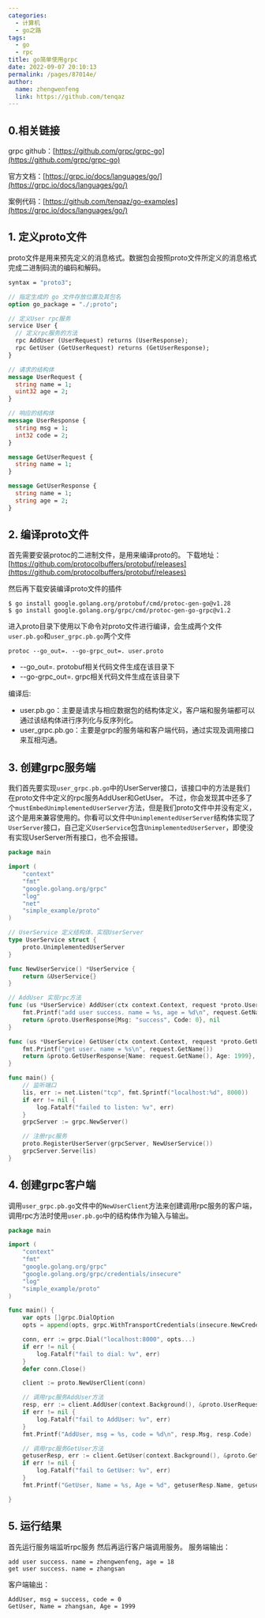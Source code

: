 ```yaml
---
categories: 
  - 计算机
  - go之路
tags: 
  - go
  - rpc
title: go简单使用grpc
date: 2022-09-07 20:10:13
permalink: /pages/87014e/
author: 
  name: zhengwenfeng
  link: https://github.com/tenqaz
---
```

## 0.相关链接
grpc github：[https://github.com/grpc/grpc-go](https://github.com/grpc/grpc-go)

官方文档：[https://grpc.io/docs/languages/go/](https://grpc.io/docs/languages/go/)

案例代码：[https://github.com/tenqaz/go-examples](https://grpc.io/docs/languages/go/)

## 1. 定义proto文件
proto文件是用来预先定义的消息格式。数据包会按照proto文件所定义的消息格式完成二进制码流的编码和解码。
```protobuf
syntax = "proto3";

// 指定生成的 go 文件存放位置及其包名
option go_package = "./;proto";

// 定义User rpc服务
service User {
  // 定义rpc服务的方法
  rpc AddUser (UserRequest) returns (UserResponse);
  rpc GetUser (GetUserRequest) returns (GetUserResponse);
}

// 请求的结构体
message UserRequest {
  string name = 1;
  uint32 age = 2;
}

// 响应的结构体
message UserResponse {
  string msg = 1;
  int32 code = 2;
}

message GetUserRequest {
  string name = 1;
}

message GetUserResponse {
  string name = 1;
  string age = 2;
}
```

## 2. 编译proto文件
首先需要安装protoc的二进制文件，是用来编译proto的。
下载地址：[https://github.com/protocolbuffers/protobuf/releases](https://github.com/protocolbuffers/protobuf/releases)

然后再下载安装编译proto文件的插件
```shell
$ go install google.golang.org/protobuf/cmd/protoc-gen-go@v1.28
$ go install google.golang.org/grpc/cmd/protoc-gen-go-grpc@v1.2
```

进入proto目录下使用以下命令对proto文件进行编译，会生成两个文件`user.pb.go`和`user_grpc.pb.go`两个文件
```shell
protoc --go_out=. --go-grpc_out=. user.proto
```

- --go_out=. protobuf相关代码文件生成在该目录下
- --go-grpc_out=. grpc相关代码文件生成在该目录下

编译后:

- user.pb.go：主要是请求与相应数据包的结构体定义，客户端和服务端都可以通过该结构体进行序列化与反序列化。
- user_grpc.pb.go：主要是grpc的服务端和客户端代码，通过实现及调用接口来互相沟通。

## 3. 创建grpc服务端
我们首先要实现`user_grpc.pb.go`中的UserServer接口，该接口中的方法是我们在proto文件中定义的rpc服务AddUser和GetUser。
不过，你会发现其中还多了个`mustEmbedUnimplementedUserServer`方法，但是我们proto文件中并没有定义，这个是用来兼容使用的。你看可以文件中`UnimplementedUserServer`结构体实现了`UserServer`接口，自己定义`UserService`包含`UnimplementedUserServer`，即使没有实现UserServer所有接口，也不会报错。
```go
package main

import (
	"context"
	"fmt"
	"google.golang.org/grpc"
	"log"
	"net"
	"simple_example/proto"
)

// UserService 定义结构体，实现UserServer
type UserService struct {
	proto.UnimplementedUserServer
}

func NewUserService() *UserService {
	return &UserService{}
}

// AddUser 实现rpc方法
func (us *UserService) AddUser(ctx context.Context, request *proto.UserRequest) (*proto.UserResponse, error) {
	fmt.Printf("add user success. name = %s, age = %d\n", request.GetName(), request.GetAge())
	return &proto.UserResponse{Msg: "success", Code: 0}, nil
}

func (us *UserService) GetUser(ctx context.Context, request *proto.GetUserRequest) (*proto.GetUserResponse, error) {
	fmt.Printf("get user. name = %s\n", request.GetName())
	return &proto.GetUserResponse{Name: request.GetName(), Age: 1999}, nil
}

func main() {
	// 监听端口
	lis, err := net.Listen("tcp", fmt.Sprintf("localhost:%d", 8000))
	if err != nil {
		log.Fatalf("failed to listen: %v", err)
	}
	grpcServer := grpc.NewServer()

	// 注册rpc服务
	proto.RegisterUserServer(grpcServer, NewUserService())
	grpcServer.Serve(lis)
}

```

## 4. 创建grpc客户端
调用`user_grpc.pb.go`文件中的`NewUserClient`方法来创建调用rpc服务的客户端，调用rpc方法时使用`user.pb.go`中的结构体作为输入与输出。
```go
package main

import (
	"context"
	"fmt"
	"google.golang.org/grpc"
	"google.golang.org/grpc/credentials/insecure"
	"log"
	"simple_example/proto"
)

func main() {
	var opts []grpc.DialOption
	opts = append(opts, grpc.WithTransportCredentials(insecure.NewCredentials()))

	conn, err := grpc.Dial("localhost:8000", opts...)
	if err != nil {
		log.Fatalf("fail to dial: %v", err)
	}
	defer conn.Close()

	client := proto.NewUserClient(conn)

	// 调用rpc服务AddUser方法
	resp, err := client.AddUser(context.Background(), &proto.UserRequest{Name: "zhengwenfeng", Age: 18})
	if err != nil {
		log.Fatalf("fail to AddUser: %v", err)
	}
	fmt.Printf("AddUser, msg = %s, code = %d\n", resp.Msg, resp.Code)

	// 调用rpc服务GetUser方法
	getuserResp, err := client.GetUser(context.Background(), &proto.GetUserRequest{Name: "zhangsan"})
	if err != nil {
		log.Fatalf("fail to GetUser: %v", err)
	}
	fmt.Printf("GetUser, Name = %s, Age = %d", getuserResp.Name, getuserResp.Age)

}

```

## 5. 运行结果
首先运行服务端监听rpc服务
然后再运行客户端调用服务。
服务端输出：
```shell
add user success. name = zhengwenfeng, age = 18
get user success. name = zhangsan
```
客户端输出：
```shell
AddUser, msg = success, code = 0
GetUser, Name = zhangsan, Age = 1999
```
